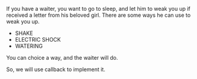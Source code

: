  If you have a waiter, you want to go to sleep, and let him to weak you up if received a letter from his beloved girl.
  There are some ways he can use to weak you up.

  * SHAKE
  * ELECTRIC SHOCK
  * WATERING

  You can choice a way, and the waiter will do.
  

  So, we will use callback to implement it.
